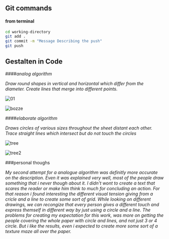 ## Git commands


#### from terminal
```bash
cd working-directory
git add .  
git commit -m "Message Describing the push"
git push
```

## Gestalten in Code 


####_analog algorithm_

_Draw round shapes in vertical and horizontal which differ from the diameter.
Create lines that merge into different points._









![01](https://cloud.githubusercontent.com/assets/23034957/19771416/2c6749a4-9c63-11e6-8571-091066470f56.jpg)

![bozze](https://cloud.githubusercontent.com/assets/23034957/19812070/63ff4692-9d34-11e6-8252-78d4d66a9d92.jpg)



####_elaborate algorithm_

_Draws circles of various sizes throughout the sheet distant each other. Trace straight lines which intersect but do not touch the circles_ 


![tree](https://cloud.githubusercontent.com/assets/23034957/19840120/91989d8a-9eef-11e6-97c8-a81572c9b18f.png)

![tree2](https://cloud.githubusercontent.com/assets/23034957/19840140/35f40414-9ef0-11e6-82e5-1ec8bb260499.png)

###personal thoughs

_My second attempt for a analogue algorithm was definitly more accurate on the description. Even it was explained very well, most of the people draw something that i never though about it. I didn't wont to create a text that scares the reader or make him think to much for concluding an action. For that reason i found interesting the different visual tension giving from a cricle and a line to create some sort of grid. While looking on different drawings, we can recongize that every person gives a different touch and express themself in different way by just using a circle and a line. The problems for creating my expectation for this work, was more on getting the people covering the whole paper with circle and lines, and not just 3 or 4 circle. But i like the results, even i expected to create more some sort of a texture maze all over the paper._ 








 
